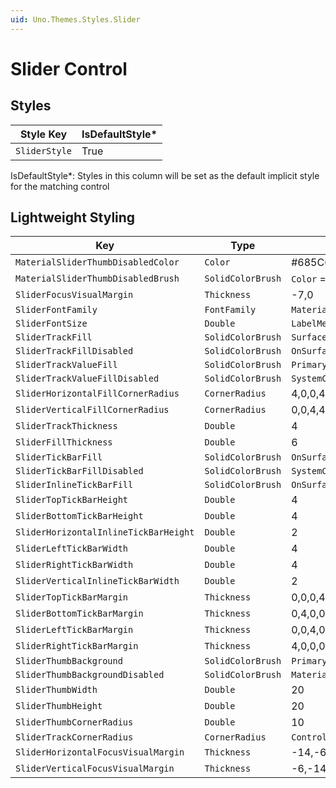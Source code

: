 ```yaml
---
uid: Uno.Themes.Styles.Slider
---
```


# Slider Control

## Styles

| Style Key     | IsDefaultStyle\* |
|---------------|------------------|
| `SliderStyle` | True             |

IsDefaultStyle\*: Styles in this column will be set as the default implicit style for the matching control

## Lightweight Styling

| Key                                   | Type              | Value                                          |
|---------------------------------------|-------------------|------------------------------------------------|
| `MaterialSliderThumbDisabledColor`    | `Color`           | #685C64                                        |
| `MaterialSliderThumbDisabledBrush`    | `SolidColorBrush` | `Color` = `MaterialSliderThumbDisabledColor`   |
| `SliderFocusVisualMargin`             | `Thickness`       | -7,0                                           |
| `SliderFontFamily`                    | `FontFamily`      | `MaterialRegularFontFamily`                    |
| `SliderFontSize`                      | `Double`          | `LabelMediumFontSize`                          |
| `SliderTrackFill`                     | `SolidColorBrush` | `SurfaceVariantBrush`                          |
| `SliderTrackFillDisabled`             | `SolidColorBrush` | `OnSurfaceSelectedBrush`                       |
| `SliderTrackValueFill`                | `SolidColorBrush` | `PrimaryBrush`                                 |
| `SliderTrackValueFillDisabled`        | `SolidColorBrush` | `SystemControlDisabledChromeDisabledHighBrush` |
| `SliderHorizontalFillCornerRadius`    | `CornerRadius`    | 4,0,0,4                                        |
| `SliderVerticalFillCornerRadius`      | `CornerRadius`    | 0,0,4,4                                        |
| `SliderTrackThickness`                | `Double`          | 4                                              |
| `SliderFillThickness`                 | `Double`          | 6                                              |
| `SliderTickBarFill`                   | `SolidColorBrush` | `OnSurfaceVariantBrush`                        |
| `SliderTickBarFillDisabled`           | `SolidColorBrush` | `SystemControlDisabledChromeDisabledHighBrush` |
| `SliderInlineTickBarFill`             | `SolidColorBrush` | `OnSurfaceVariantBrush`                        |
| `SliderTopTickBarHeight`              | `Double`          | 4                                              |
| `SliderBottomTickBarHeight`           | `Double`          | 4                                              |
| `SliderHorizontalInlineTickBarHeight` | `Double`          | 2                                              |
| `SliderLeftTickBarWidth`              | `Double`          | 4                                              |
| `SliderRightTickBarWidth`             | `Double`          | 4                                              |
| `SliderVerticalInlineTickBarWidth`    | `Double`          | 2                                              |
| `SliderTopTickBarMargin`              | `Thickness`       | 0,0,0,4                                        |
| `SliderBottomTickBarMargin`           | `Thickness`       | 0,4,0,0                                        |
| `SliderLeftTickBarMargin`             | `Thickness`       | 0,0,4,0                                        |
| `SliderRightTickBarMargin`            | `Thickness`       | 4,0,0,0                                        |
| `SliderThumbBackground`               | `SolidColorBrush` | `PrimaryBrush`                                 |
| `SliderThumbBackgroundDisabled`       | `SolidColorBrush` | `MaterialSliderThumbDisabledBrush`             |
| `SliderThumbWidth`                    | `Double`          | 20                                             |
| `SliderThumbHeight`                   | `Double`          | 20                                             |
| `SliderThumbCornerRadius`             | `Double`          | 10                                             |
| `SliderTrackCornerRadius`             | `CornerRadius`    | `ControlCornerRadius`                          |
| `SliderHorizontalFocusVisualMargin`   | `Thickness`       | -14,-6                                         |
| `SliderVerticalFocusVisualMargin`     | `Thickness`       | -6,-14                                         |
